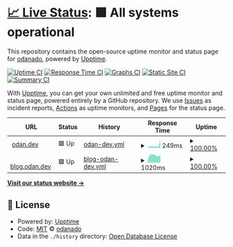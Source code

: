 # [📈 Live Status](https://odanado.github.io/upptime): <!--live status--> **🟩 All systems operational**

This repository contains the open-source uptime monitor and status page for [odanado](https://odanado.github.io/upptime), powered by [Upptime](https://github.com/upptime/upptime).

[![Uptime CI](https://github.com/odanado/upptime/workflows/Uptime%20CI/badge.svg)](https://github.com/upptime/upptime/actions?query=workflow%3A%22Uptime+CI%22)
[![Response Time CI](https://github.com/odanado/upptime/workflows/Response%20Time%20CI/badge.svg)](https://github.com/upptime/upptime/actions?query=workflow%3A%22Response+Time+CI%22)
[![Graphs CI](https://github.com/odanado/upptime/workflows/Graphs%20CI/badge.svg)](https://github.com/upptime/upptime/actions?query=workflow%3A%22Graphs+CI%22)
[![Static Site CI](https://github.com/odanado/upptime/workflows/Static%20Site%20CI/badge.svg)](https://github.com/upptime/upptime/actions?query=workflow%3A%22Static+Site+CI%22)
[![Summary CI](https://github.com/odanado/upptime/workflows/Summary%20CI/badge.svg)](https://github.com/upptime/upptime/actions?query=workflow%3A%22Summary+CI%22)

With [Upptime](https://upptime.js.org), you can get your own unlimited and free uptime monitor and status page, powered entirely by a GitHub repository. We use [Issues](https://github.com/odanado/upptime/issues) as incident reports, [Actions](https://github.com/odanado/upptime/actions) as uptime monitors, and [Pages](https://odanado.github.io/upptime) for the status page.

<!--start: status pages-->
<!-- This summary is generated by Upptime (https://github.com/upptime/upptime) -->
<!-- Do not edit this manually, your changes will be overwritten -->
<!-- prettier-ignore -->
| URL | Status | History | Response Time | Uptime |
| --- | ------ | ------- | ------------- | ------ |
| <img alt="" src="https://favicons.githubusercontent.com/odan.dev" height="13"> [odan.dev](https://odan.dev) | 🟩 Up | [odan-dev.yml](https://github.com/odanado/upptime/commits/HEAD/history/odan-dev.yml) | <details><summary><img alt="Response time graph" src="./graphs/odan-dev/response-time-week.png" height="20"> 249ms</summary><br><a href="https://odanado.github.io/upptime/history/odan-dev"><img alt="Response time 289" src="https://img.shields.io/endpoint?url=https%3A%2F%2Fraw.githubusercontent.com%2Fodanado%2Fupptime%2FHEAD%2Fapi%2Fodan-dev%2Fresponse-time.json"></a><br><a href="https://odanado.github.io/upptime/history/odan-dev"><img alt="24-hour response time 141" src="https://img.shields.io/endpoint?url=https%3A%2F%2Fraw.githubusercontent.com%2Fodanado%2Fupptime%2FHEAD%2Fapi%2Fodan-dev%2Fresponse-time-day.json"></a><br><a href="https://odanado.github.io/upptime/history/odan-dev"><img alt="7-day response time 249" src="https://img.shields.io/endpoint?url=https%3A%2F%2Fraw.githubusercontent.com%2Fodanado%2Fupptime%2FHEAD%2Fapi%2Fodan-dev%2Fresponse-time-week.json"></a><br><a href="https://odanado.github.io/upptime/history/odan-dev"><img alt="30-day response time 177" src="https://img.shields.io/endpoint?url=https%3A%2F%2Fraw.githubusercontent.com%2Fodanado%2Fupptime%2FHEAD%2Fapi%2Fodan-dev%2Fresponse-time-month.json"></a><br><a href="https://odanado.github.io/upptime/history/odan-dev"><img alt="1-year response time 289" src="https://img.shields.io/endpoint?url=https%3A%2F%2Fraw.githubusercontent.com%2Fodanado%2Fupptime%2FHEAD%2Fapi%2Fodan-dev%2Fresponse-time-year.json"></a></details> | <details><summary><a href="https://odanado.github.io/upptime/history/odan-dev">100.00%</a></summary><a href="https://odanado.github.io/upptime/history/odan-dev"><img alt="All-time uptime 100.00%" src="https://img.shields.io/endpoint?url=https%3A%2F%2Fraw.githubusercontent.com%2Fodanado%2Fupptime%2FHEAD%2Fapi%2Fodan-dev%2Fuptime.json"></a><br><a href="https://odanado.github.io/upptime/history/odan-dev"><img alt="24-hour uptime 100.00%" src="https://img.shields.io/endpoint?url=https%3A%2F%2Fraw.githubusercontent.com%2Fodanado%2Fupptime%2FHEAD%2Fapi%2Fodan-dev%2Fuptime-day.json"></a><br><a href="https://odanado.github.io/upptime/history/odan-dev"><img alt="7-day uptime 100.00%" src="https://img.shields.io/endpoint?url=https%3A%2F%2Fraw.githubusercontent.com%2Fodanado%2Fupptime%2FHEAD%2Fapi%2Fodan-dev%2Fuptime-week.json"></a><br><a href="https://odanado.github.io/upptime/history/odan-dev"><img alt="30-day uptime 100.00%" src="https://img.shields.io/endpoint?url=https%3A%2F%2Fraw.githubusercontent.com%2Fodanado%2Fupptime%2FHEAD%2Fapi%2Fodan-dev%2Fuptime-month.json"></a><br><a href="https://odanado.github.io/upptime/history/odan-dev"><img alt="1-year uptime 100.00%" src="https://img.shields.io/endpoint?url=https%3A%2F%2Fraw.githubusercontent.com%2Fodanado%2Fupptime%2FHEAD%2Fapi%2Fodan-dev%2Fuptime-year.json"></a></details>
| <img alt="" src="https://favicons.githubusercontent.com/blog.odan.dev" height="13"> [blog.odan.dev](https://blog.odan.dev) | 🟩 Up | [blog-odan-dev.yml](https://github.com/odanado/upptime/commits/HEAD/history/blog-odan-dev.yml) | <details><summary><img alt="Response time graph" src="./graphs/blog-odan-dev/response-time-week.png" height="20"> 1020ms</summary><br><a href="https://odanado.github.io/upptime/history/blog-odan-dev"><img alt="Response time 1103" src="https://img.shields.io/endpoint?url=https%3A%2F%2Fraw.githubusercontent.com%2Fodanado%2Fupptime%2FHEAD%2Fapi%2Fblog-odan-dev%2Fresponse-time.json"></a><br><a href="https://odanado.github.io/upptime/history/blog-odan-dev"><img alt="24-hour response time 931" src="https://img.shields.io/endpoint?url=https%3A%2F%2Fraw.githubusercontent.com%2Fodanado%2Fupptime%2FHEAD%2Fapi%2Fblog-odan-dev%2Fresponse-time-day.json"></a><br><a href="https://odanado.github.io/upptime/history/blog-odan-dev"><img alt="7-day response time 1020" src="https://img.shields.io/endpoint?url=https%3A%2F%2Fraw.githubusercontent.com%2Fodanado%2Fupptime%2FHEAD%2Fapi%2Fblog-odan-dev%2Fresponse-time-week.json"></a><br><a href="https://odanado.github.io/upptime/history/blog-odan-dev"><img alt="30-day response time 1056" src="https://img.shields.io/endpoint?url=https%3A%2F%2Fraw.githubusercontent.com%2Fodanado%2Fupptime%2FHEAD%2Fapi%2Fblog-odan-dev%2Fresponse-time-month.json"></a><br><a href="https://odanado.github.io/upptime/history/blog-odan-dev"><img alt="1-year response time 1103" src="https://img.shields.io/endpoint?url=https%3A%2F%2Fraw.githubusercontent.com%2Fodanado%2Fupptime%2FHEAD%2Fapi%2Fblog-odan-dev%2Fresponse-time-year.json"></a></details> | <details><summary><a href="https://odanado.github.io/upptime/history/blog-odan-dev">100.00%</a></summary><a href="https://odanado.github.io/upptime/history/blog-odan-dev"><img alt="All-time uptime 100.00%" src="https://img.shields.io/endpoint?url=https%3A%2F%2Fraw.githubusercontent.com%2Fodanado%2Fupptime%2FHEAD%2Fapi%2Fblog-odan-dev%2Fuptime.json"></a><br><a href="https://odanado.github.io/upptime/history/blog-odan-dev"><img alt="24-hour uptime 100.00%" src="https://img.shields.io/endpoint?url=https%3A%2F%2Fraw.githubusercontent.com%2Fodanado%2Fupptime%2FHEAD%2Fapi%2Fblog-odan-dev%2Fuptime-day.json"></a><br><a href="https://odanado.github.io/upptime/history/blog-odan-dev"><img alt="7-day uptime 100.00%" src="https://img.shields.io/endpoint?url=https%3A%2F%2Fraw.githubusercontent.com%2Fodanado%2Fupptime%2FHEAD%2Fapi%2Fblog-odan-dev%2Fuptime-week.json"></a><br><a href="https://odanado.github.io/upptime/history/blog-odan-dev"><img alt="30-day uptime 100.00%" src="https://img.shields.io/endpoint?url=https%3A%2F%2Fraw.githubusercontent.com%2Fodanado%2Fupptime%2FHEAD%2Fapi%2Fblog-odan-dev%2Fuptime-month.json"></a><br><a href="https://odanado.github.io/upptime/history/blog-odan-dev"><img alt="1-year uptime 100.00%" src="https://img.shields.io/endpoint?url=https%3A%2F%2Fraw.githubusercontent.com%2Fodanado%2Fupptime%2FHEAD%2Fapi%2Fblog-odan-dev%2Fuptime-year.json"></a></details>

<!--end: status pages-->

[**Visit our status website →**](https://odanado.github.io/upptime)

## 📄 License

- Powered by: [Upptime](https://github.com/upptime/upptime)
- Code: [MIT](./LICENSE) © [odanado](https://odanado.github.io/upptime)
- Data in the `./history` directory: [Open Database License](https://opendatacommons.org/licenses/odbl/1-0/)
